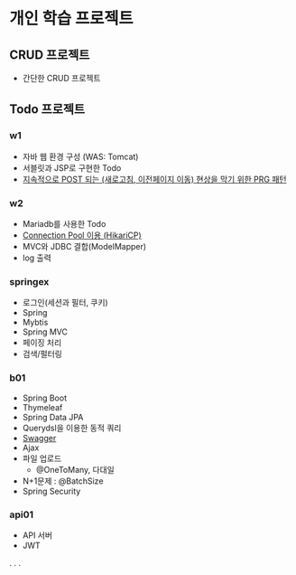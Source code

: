 # 개인 학습 프로젝트 

## CRUD 프로젝트
- 간단한 CRUD 프로젝트


## Todo 프로젝트
### w1
- 자바 웹 환경 구성 (WAS: Tomcat)
- 서블릿과 JSP로 구현한 Todo
- [지속적으로 POST 되는 (새로고침, 이전페이지 이동) 현상을 막기 위한 PRG 패턴](https://myste-leee.tistory.com/207)
  <br>


### w2
- Mariadb를 사용한 Todo
- [Connection Pool 이용 (HikariCP)](https://myste-leee.tistory.com/199)
- MVC와 JDBC 결합(ModelMapper)
- log 출력


### springex
- 로그인(세션과 필터, 쿠키)
- Spring
- Mybtis
- Spring MVC
- 페이징 처리
- 검색/펄터링

### b01
- Spring Boot
- Thymeleaf
- Spring Data JPA
- Querydsl을 이용한 동적 쿼리
- [Swagger](https://myste-leee.tistory.com/205)
- Ajax
- 파일 업로드
    - @OneToMany, 다대일
- N+1문제 : @BatchSize
- Spring Security

### api01
- API 서버
- JWT


. . .

